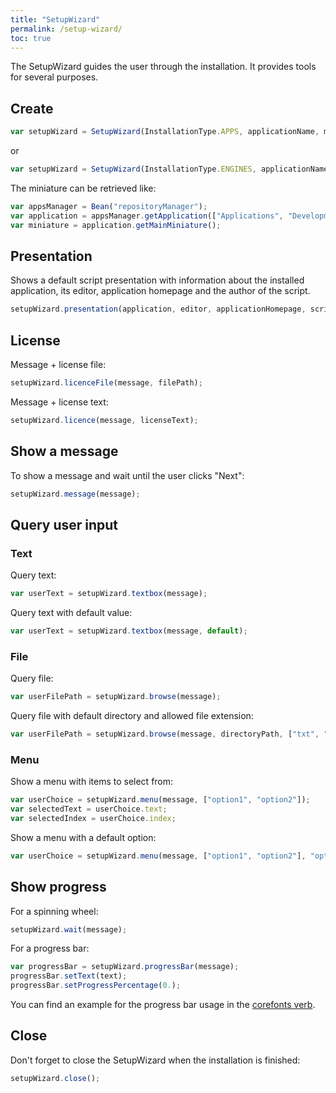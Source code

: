 ```yaml
---
title: "SetupWizard"
permalink: /setup-wizard/
toc: true
---
```


The SetupWizard guides the user through the installation. It provides tools for several purposes.

## Create
```javascript
var setupWizard = SetupWizard(InstallationType.APPS, applicationName, miniature);
```
or
```javascript
var setupWizard = SetupWizard(InstallationType.ENGINES, applicationName, miniature);
```

The miniature can be retrieved like:
```javascript
var appsManager = Bean("repositoryManager");
var application = appsManager.getApplication(["Applications", "Development", "Notepad++"]);
var miniature = application.getMainMiniature();
```

## Presentation
Shows a default script presentation with information about the installed application, its editor, application homepage and the author of the script.
```javascript
setupWizard.presentation(application, editor, applicationHomepage, scriptAuthor);
```

## License
Message + license file:
```javascript
setupWizard.licenceFile(message, filePath);
```

Message + license text:
```javascript
setupWizard.licence(message, licenseText);
```

## Show a message
To show a message and wait until the user clicks "Next":
```javascript
setupWizard.message(message);
```

## Query user input
### Text
Query text:
```javascript
var userText = setupWizard.textbox(message);
```

Query text with default value:
```javascript
var userText = setupWizard.textbox(message, default);
```
### File
Query file:
```javascript
var userFilePath = setupWizard.browse(message);
```

Query file with default directory and allowed file extension:
```javascript
var userFilePath = setupWizard.browse(message, directoryPath, ["txt", "pdf"]);
```

### Menu
Show a menu with items to select from:
```javascript
var userChoice = setupWizard.menu(message, ["option1", "option2"]);
var selectedText = userChoice.text;
var selectedIndex = userChoice.index;
```

Show a menu with a default option:
```javascript
var userChoice = setupWizard.menu(message, ["option1", "option2"], "option2");
```

## Show progress
For a spinning wheel:
```javascript
setupWizard.wait(message);
```

For a progress bar:
```javascript
var progressBar = setupWizard.progressBar(message);
progressBar.setText(text);
progressBar.setProgressPercentage(0.);
```
You can find an example for the progress bar usage in the [corefonts verb](https://github.com/PhoenicisOrg/scripts/blob/master/Engines/Wine/Verbs/corefonts/script.js).

## Close
Don't forget to close the SetupWizard when the installation is finished:
```javascript
setupWizard.close();
```
